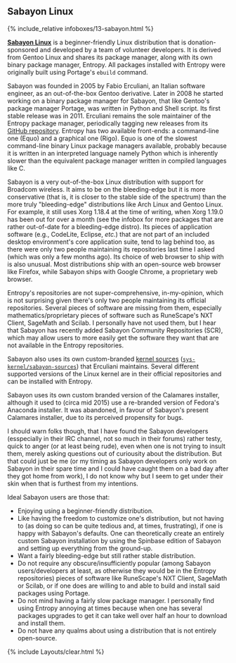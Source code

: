 ## Sabayon Linux
{% include_relative infoboxes/13-sabayon.html %}

[**Sabayon Linux**](https://www.sabayon.org/) is a beginner-friendly Linux distribution that is donation-sponsored and developed by a team of volunteer developers. It is derived from Gentoo Linux and shares its package manager, along with its own binary package manager, Entropy. All packages installed with Entropy were originally built using Portage's `ebuild` command. 

Sabayon was founded in 2005 by Fabio Erculiani, an Italian software engineer, as an out-of-the-box Gentoo derivative. Later in 2008 he started working on a binary package manager for Sabayon, that like Gentoo's package manager Portage, was written in Python and Shell script. Its first stable release was in 2011. Erculiani remains the sole maintainer of the Entropy package manager, periodically tagging new releases from its [GitHub repository](https://github.com/Sabayon/entropy). Entropy has two available front-ends: a command-line one (Equo) and a graphical one (Rigo). Equo is one of the slowest command-line binary Linux package managers available, probably because it is written in an interpreted language namely Python which is inherently slower than the equivalent package manager written in compiled languages like C. 

Sabayon is a very out-of-the-box Linux distribution with support for Broadcom wireless. It aims to be on the bleeding-edge but it is more conservative (that is, it is closer to the stable side of the spectrum) than the more truly "bleeding-edge" distributions like Arch Linux and Gentoo Linux. For example, it still uses Xorg 1.18.4 at the time of writing, when Xorg 1.19.0 has been out for over a month (see the infobox for more packages that are rather out-of-date for a bleeding-edge distro). Its pieces of application software (e.g., CodeLite, Eclipse, *etc.*) that are not part of an included desktop environment's core application suite, tend to lag behind too, as there were only two people maintaining its repositories last time I asked (which was only a few months ago). Its choice of web browser to ship with is also unusual. Most distributions ship with an open-source web browser like Firefox, while Sabayon ships with Google Chrome, a proprietary web browser. 

Entropy's repositories are not super-comprehensive, in-my-opinion, which is not surprising given there's only two people maintaining its official repositories. Several pieces of software are missing from them, especially mathematics/proprietary pieces of software such as RuneScape's NXT Client, SageMath and Scilab. I personally have not used them, but I hear that Sabayon has recently added Sabayon Community Repositories (SCR), which may allow users to more easily get the software they want that are not available in the Entropy repositories. 

Sabayon also uses its own custom-branded [kernel sources](https://github.com/Sabayon/kernel) ([`sys-kernel/sabayon-sources`](https://github.com/Sabayon/sabayon-distro/tree/master/sys-kernel/sabayon-sources)) that Erculiani maintains. Several different supported versions of the Linux kernel are in their official repositories and can be installed with Entropy.

Sabayon uses its own custom branded version of the Calamares installer, although it used to (circa mid 2015) use a re-branded version of Fedora's Anaconda installer. It was abandoned, in favour of Sabayon's present Calamares installer, due to its perceived propensity for bugs. 

I should warn folks though, that I have found the Sabayon developers (esspecially in their IRC channel, not so much in their forums) rather testy, quick to anger (or at least being rude), even when one is not trying to insult them, merely asking questions out of curiousity about the distribution. But that could just be me (or my timing as Sabayon developers only work on Sabayon in their spare time and I could have caught them on a bad day after they got home from work), I do not know why but I seem to get under their skin when that is furthest from my intentions. 

Ideal Sabayon users are those that:

* Enjoying using a beginner-friendly distribution.
* Like having the freedom to customize one's distribution, but not having to (as doing so can be quite tedious and, at times, frustrating), if one is happy with Sabayon's defaults. One can theoretically create an entirely custom Sabayon installation by using the Spinbase edition of Sabayon and setting up everything from the ground-up. 
* Want a fairly bleeding-edge but still rather stable distribution.
* Do not require any obscure/insufficiently popular (among Sabayon users/developers at least, as otherwise they would be in the Entropy repositories) pieces of software like RuneScape's NXT Client, SageMath or Scilab, or if one does are willing to and able to build and install said packages using Portage. 
* Do not mind having a fairly slow package manager. I personally find using Entropy annoying at times because when one has several packages upgrades to get it can take well over half an hour to download and install them. 
* Do not have any qualms about using a distribution that is not entirely open-source. 

{% include Layouts/clear.html %}
